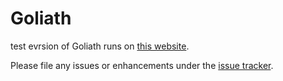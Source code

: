 # Goliath

test evrsion of Goliath runs on [this website](https://www.bigcat.unimaas.nl/bridgedbconverter/).


Please file any issues or enhancements under the [issue tracker](https://github.com/bridgedb/Goliath/issues).
